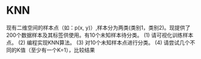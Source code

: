 # KNN
现有二维空间的样本点（如：p(x, y)）,样本分为两类(类别1，类别2)。现提供了200个数据样本及其标签供使用。有10个未知样本待分类。
(1) 	请可视化训练样本点。
(2) 	编程实现KNN算法。
(3) 	对10个未知样本点进行分类。
(4) 	请尝试几个不同的K值（至少有一个K=1），比较结果
